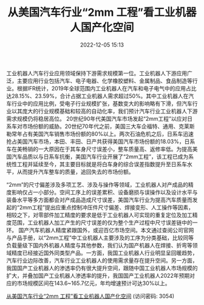 ﻿---
title: 从美国汽车行业“2mm 工程”看工业机器人国产化空间
date: 2022-12-05 15:13
categories: “温故知新”系列之工业机器人行业复盘
tags:
- 机械军工行业
- 工业机器人
- 汽车行业
updated: 1970-01-01 08:00:00
---

工业机器人汽车行业应用领域保持下游需求规模第一位。工业机器人下游应用广泛，主要应用行业包括汽车、电子电器、化学橡胶塑料、金属制品、食品制造等行业。根据IFR统计，2019年全球范围内工业机器人在汽车和电子电气中的应用占比达28.15%、23.59%，合计占据工业机器人需求超过50%。其中工业机器人在汽车行业中的应用比例，受电子行业规模扩张，基数变大的影响略有下滑，但汽车行业以其庞大的行业规模基础和较高的自动化率，我们预计汽车行业工业机器人下游需求规模仍将稳居高位。
20世纪90年代美国汽车市场发起“2mm工程”以应对日系车对市场份额的威胁。20世纪70年代之前，美国三大车企福特、通用、克莱斯勒常年占有美国汽车销售市场份额的80%以上。两次石油危机之后，日系车迅速抢占美国汽车市场，本田、丰田、日产共获得美国汽车市场份额的18.03%，日系车在美畅销的一大原因在于其车身尺寸误差小，整车质量高、返修率低。为提高美国汽车品质以与日系车抗衡，美国汽车行业开展了“2mm工程”，该工程已成为系统性工程并延续至今，其主要目标就是将白车身的综合误差指数提升至日系车水平，从而提升汽车整车的质量，追回失去的市场份额。
<!-- more -->
“2mm”的尺寸偏差涉及多项工艺、涉及与操作等领域，工业机器人对产成品的精度影响仅占一小部分。空间工序上的误差累积、设备磨损与误操作以及设计水平与装备水平等多方面都会对产成品造成尺寸误差，美国汽车行业为提高汽车质量而发起的“2mm工程”提出应重点控制冲压件尺寸偏差、焊接变形、人工操作等因素，相较之下，对零部件加工精度的要求是低于工业机器人可实现的重复定位及加工精度范围，工业机器人加工产生的尺寸误差的仅为整个生产过程中尺寸误差链中的一环。
国产汽车机器人精度紧跟国外，或迎百亿市场空间。本文通过查阅公司官网与产品手册，以“2mm工程”中工业机器人主要涉及的工序为分类基础，比较同等负载量级下国内外机器人精度与其他参数，我们认为国产机器人在焊接、折弯等领域精度已经接近国外同类型产品。一方面，我国工业机器人行业明显呈回暖趋势，汽车行业边际改善，汽车行业工业机器人的使用需求量存在提升空间。另一方面，我国国产工业机器人的渗透率仍有很大提升空间，跟随中国工业机器人市场规模的扩大，并叠加国产工业机器人渗透率的提升，我国国产工业机器人2022年预期对应的市场规模区间在143.6~165.7亿元，年均增速预计可达30%以上。

[从美国汽车行业“2mm 工程”看工业机器人国产化空间](https://url12.ctfile.com/f/3948612-740527293-878161?p=3054)
(访问密码: 3054)

